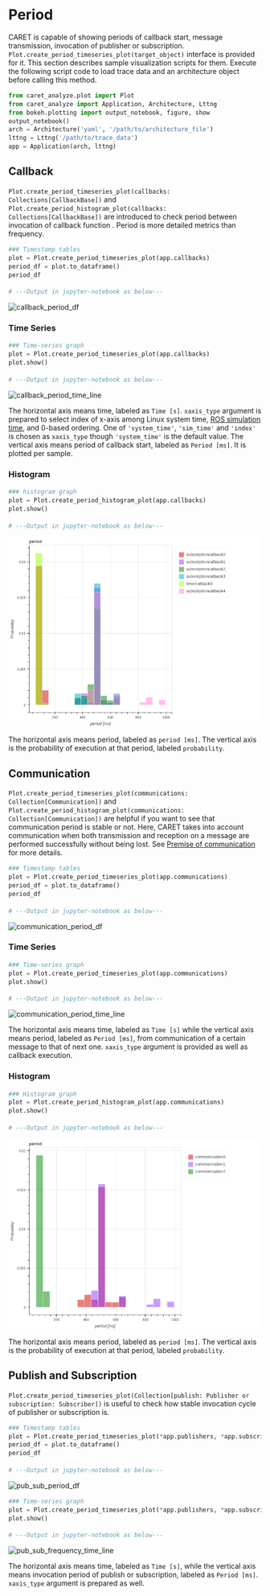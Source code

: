 # Period

CARET is capable of showing periods of callback start, message transmission, invocation of publisher or subscription.
`Plot.create_period_timeseries_plot(target_object)` interface is provided for it.
This section describes sample visualization scripts for them.
Execute the following script code to load trace data and an architecture object before calling this method.

```python
from caret_analyze.plot import Plot
from caret_analyze import Application, Architecture, Lttng
from bokeh.plotting import output_notebook, figure, show
output_notebook()
arch = Architecture('yaml', '/path/to/architecture_file')
lttng = Lttng('/path/to/trace_data')
app = Application(arch, lttng)
```

## Callback

`Plot.create_period_timeseries_plot(callbacks: Collections[CallbackBase])` and `Plot.create_period_histogram_plot(callbacks: Collections[CallbackBase])` are introduced to check period between invocation of callback function . Period is more detailed metrics than frequency.

```python
### Timestamp tables
plot = Plot.create_period_timeseries_plot(app.callbacks)
period_df = plot.to_dataframe()
period_df

# ---Output in jupyter-notebook as below---
```

![callback_period_df](../../imgs/callback_period_df.png)

### Time Series

```python
### Time-series graph
plot = Plot.create_period_timeseries_plot(app.callbacks)
plot.show()

# ---Output in jupyter-notebook as below---
```

![callback_period_time_line](../../imgs/callback_period_time_line.png)

The horizontal axis means time, labeled as `Time [s]`. `xaxis_type` argument is prepared to select index of x-axis among Linux system time, [ROS simulation time](../../recording/sim_time.md), and 0-based ordering. One of `'system_time'`, `'sim_time'` and `'index'` is chosen as `xaxis_type` though `'system_time'` is the default value.
The vertical axis means period of callback start, labeled as `Period [ms]`. It is plotted per sample.

### Histogram

```python
### histogram graph
plot = Plot.create_period_histogram_plot(app.callbacks)
plot.show()

# ---Output in jupyter-notebook as below---
```

![callback_period_histogram](../../imgs/callback_period_histogram.png)

The horizontal axis means period, labeled as `period [ms]`. The vertical axis is the probability of execution at that period, labeled `probability`.

## Communication

`Plot.create_period_timeseries_plot(communications: Collection[Communication])` and `Plot.create_period_histogram_plot(communications: Collection[Communication])` are helpful if you want to see that communication period is stable or not.
Here, CARET takes into account communication when both transmission and reception on a message are performed successfully without being lost.
See [Premise of communication](../premise_of_communication.md) for more details.

```python
### Timestamp tables
plot = Plot.create_period_timeseries_plot(app.communications)
period_df = plot.to_dataframe()
period_df

# ---Output in jupyter-notebook as below---
```

![communication_period_df](../../imgs/communication_period_df.png)

### Time Series

```python
### Time-series graph
plot = Plot.create_period_timeseries_plot(app.communications)
plot.show()

# ---Output in jupyter-notebook as below---
```

![communication_period_time_line](../../imgs/communication_period_time_line.png)

The horizontal axis means time, labeled as `Time [s]` while the vertical axis means period, labeled as `Period [ms]`, from communication of a certain message to that of next one. `xaxis_type` argument is provided as well as callback execution.

### Histogram

```python
### Histogram graph
plot = Plot.create_period_histogram_plot(app.communications)
plot.show()

# ---Output in jupyter-notebook as below---
```

![communication_period_histogram](../../imgs/communication_period_histogram.png)

The horizontal axis means period, labeled as `period [ms]`. The vertical axis is the probability of execution at that period, labeled `probability`.

## Publish and Subscription

`Plot.create_period_timeseries_plot(Collection[publish: Publisher or subscription: Subscriber])` is useful to check how stable invocation cycle of publisher or subscription is.

```python
### Timestamp tables
plot = Plot.create_period_timeseries_plot(*app.publishers, *app.subscriptions)
period_df = plot.to_dataframe()
period_df

# ---Output in jupyter-notebook as below---
```

![pub_sub_period_df](../../imgs/pub_sub_period_df.png)

```python
### Time-series graph
plot = Plot.create_period_timeseries_plot(*app.publishers, *app.subscriptions)
plot.show()

# ---Output in jupyter-notebook as below---
```

![pub_sub_frequency_time_line](../../imgs/pub_sub_period_time_line.png)

The horizontal axis means time, labeled as `Time [s]`, while the vertical axis means invocation period of publish or subscription, labeled as `Period [ms]`. `xaxis_type` argument is prepared as well.
